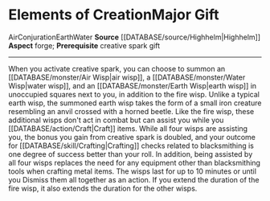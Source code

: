 ﻿---
element: Air, Earth, Water
id: '113'
item_category: Relics
name: Elements of Creation
prerequisite: creative spark gift
rarity: Common
school: Conjuration
source: '[[DATABASE/source/Highhelm|Highhelm]]'
trait:
- '[[DATABASE/trait/Air|Air]]'
- '[[DATABASE/trait/Conjuration|Conjuration]]'
- '[[DATABASE/trait/Earth|Earth]]'
- '[[DATABASE/trait/Water|Water]]'
type: Relic Major Gift

---
# Elements of Creation<span class="item-type">Major Gift</span>

<span class="item-trait">Air</span><span class="item-trait">Conjuration</span><span class="item-trait">Earth</span><span class="item-trait">Water</span>
**Source** [[DATABASE/source/Highhelm|Highhelm]]
**Aspect** forge; **Prerequisite** creative spark gift

---
When you activate creative spark, you can choose to summon an [[DATABASE/monster/Air Wisp|air wisp]], a [[DATABASE/monster/Water Wisp|water wisp]], and an [[DATABASE/monster/Earth Wisp|earth wisp]] in unoccupied squares next to you, in addition to the fire wisp. Unlike a typical earth wisp, the summoned earth wisp takes the form of a small iron creature resembling an anvil crossed with a horned beetle. Like the fire wisp, these additional wisps don't act in combat but can assist you while you [[DATABASE/action/Craft|Craft]] items. While all four wisps are assisting you, the bonus you gain from creative spark is doubled, and your outcome for [[DATABASE/skill/Crafting|Crafting]] checks related to blacksmithing is one degree of success better than your roll. In addition, being assisted by all four wisps replaces the need for any equipment other than blacksmithing tools when crafting metal items. The wisps last for up to 10 minutes or until you Dismiss them all together as an action. If you extend the duration of the fire wisp, it also extends the duration for the other wisps.